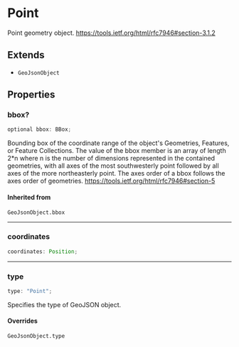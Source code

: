 # Point

Point geometry object.
https://tools.ietf.org/html/rfc7946#section-3.1.2

## Extends

- `GeoJsonObject`

## Properties

### bbox?

```ts
optional bbox: BBox;
```

Bounding box of the coordinate range of the object's Geometries, Features, or Feature Collections.
The value of the bbox member is an array of length 2\*n where n is the number of dimensions
represented in the contained geometries, with all axes of the most southwesterly point
followed by all axes of the more northeasterly point.
The axes order of a bbox follows the axes order of geometries.
https://tools.ietf.org/html/rfc7946#section-5

#### Inherited from

`GeoJsonObject.bbox`

---

### coordinates

```ts
coordinates: Position;
```

---

### type

```ts
type: "Point";
```

Specifies the type of GeoJSON object.

#### Overrides

`GeoJsonObject.type`
